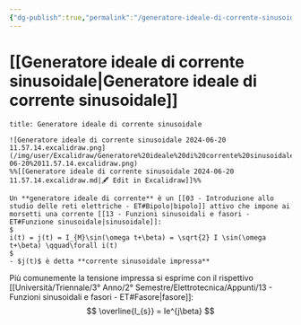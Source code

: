 ```yaml
---
{"dg-publish":true,"permalink":"/generatore-ideale-di-corrente-sinusoidale/"}
---
```



# [[Generatore ideale di corrente sinusoidale\|Generatore ideale di corrente sinusoidale]]

```ad-Definizione
title: Generatore ideale di corrente sinusoidale

![Generatore ideale di corrente sinusoidale 2024-06-20 11.57.14.excalidraw.png](/img/user/Excalidraw/Generatore%20ideale%20di%20corrente%20sinusoidale%202024-06-20%2011.57.14.excalidraw.png)
%%[[Generatore ideale di corrente sinusoidale 2024-06-20 11.57.14.excalidraw.md|🖋 Edit in Excalidraw]]%%

Un **generatore ideale di corrente** è un [[03 - Introduzione allo studio delle reti elettriche - ET#Bipolo|bipolo]] attivo che impone ai morsetti una corrente [[13 - Funzioni sinusoidali e fasori - ET#Funzione sinusoidale|sinusoidale]]:
$
i(t) = j(t) = I_{M}\sin(\omega t+\beta) = \sqrt{2} I \sin(\omega t+\beta) \qquad\forall i(t)
$
- $j(t)$ è detta **corrente sinusoidale impressa**

```

Più comunemente la tensione impressa si esprime con il rispettivo [[Università/Triennale/3° Anno/2° Semestre/Elettrotecnica/Appunti/13 - Funzioni sinusoidali e fasori - ET#Fasore\|fasore]]:
$$
\overline{I_{s}} = Ie^{j\beta}
$$


